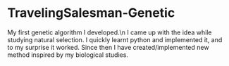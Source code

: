 # TravelingSalesman-Genetic
My first genetic algorithm I developed.\n
I came up with the idea while studying natural selection.
I quickly learnt python and implemented it, and to my surprise it worked.
Since then I have created/implemented new method inspired by my biological studies.
